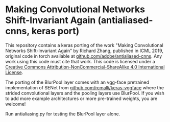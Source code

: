 # Making Convolutional Networks Shift-Invariant Again (antialiased-cnns, keras port)

This repository contains a keras porting of the work "Making Convolutional Networks Shift-Invariant Again" by Richard Zhang, published in ICML 2019, original code in torch available at <a href=//github.com/adobe/antialiased-cnns>github.com/adobe/antialiased-cnns</a>. Any work using this code must cite that work. This code is licensed under a <a rel="license" href="http://creativecommons.org/licenses/by-nc-sa/4.0/">Creative Commons Attribution-NonCommercial-ShareAlike 4.0 International License</a>.

The porting of the BlurPool layer comes with an vgg-face pretrained implementation of SENet from <a href="//github.com/rcmalli/keras-vggface">github.com/rcmalli/keras-vggface</a> where the strided convolutional layers and the pooling layers use BlurPool. 
If you wish to add more example architectures or more pre-trained weights, you are welcome!

Run antialiasing.py for testing the BlurPool layer alone.
